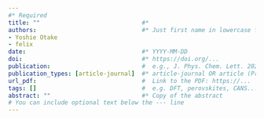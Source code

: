 ```yaml
---
#* Required
title: ""                             #*
authors:                              #* Just first name in lowercase for those from our group!
- Yoshie Otake
- felix
date:                                 #* YYYY-MM-DD
doi:                                  #* https://doi.org/...
publication:                          #  e.g., J. Phys. Chem. Lett. 2025, 16, 1, 184–190.
publication_types: [article-journal]  #* article-journal OR article (Preprint)
url_pdf:                              #  Link to the PDF: https://...
tags: []                              #  e.g. DFT, perovskites, CANS...
abstract: ""                          #* Copy of the abstract
# You can include optional text below the --- line
---
```


